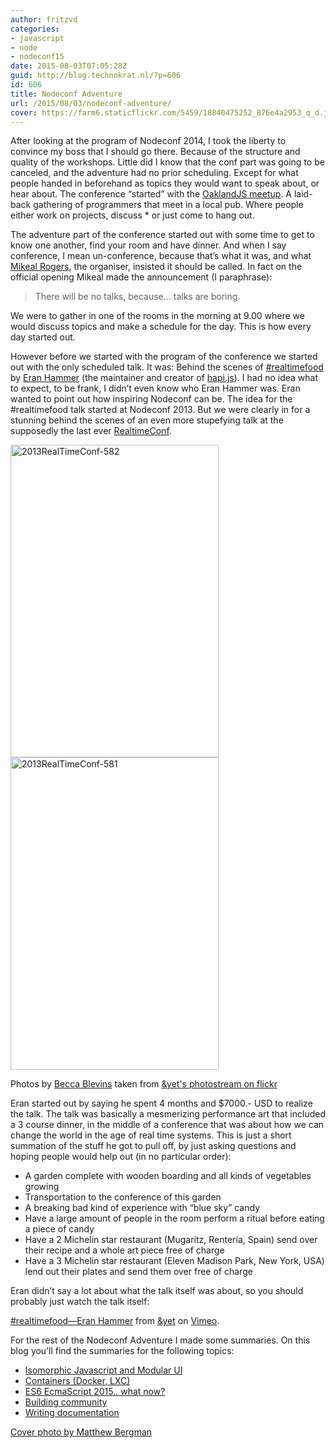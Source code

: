 ```yaml
---
author: fritzvd
categories:
- javascript
- node
- nodeconf15
date: 2015-08-03T07:05:28Z
guid: http://blog.technokrat.nl/?p=606
id: 606
title: Nodeconf Adventure
url: /2015/08/03/nodeconf-adventure/
cover: https://farm6.staticflickr.com/5459/18840475252_876e4a2953_q_d.jpg
---
```


After looking at the program of Nodeconf 2014, I took the liberty to convince my boss that I should go there. Because of the structure and quality of the workshops. Little did I know that the conf part was going to be canceled, and the adventure had no prior scheduling. Except for what people handed in beforehand as topics they would want to speak about, or hear about. The conference &#8220;started&#8221; with the <a href="http://oaklandjs.com/" target="_blank">OaklandJS meetup</a>. A laid-back gathering of programmers that meet in a local pub. Where people either work on projects, discuss * or just come to hang out.

The adventure part of the conference started out with some time to get to know one another, find your room and have dinner. And when I say conference, I mean un-conference, because that&#8217;s what it was, and what <a href="http://mikealrogers.com/" target="_blank">Mikeal Rogers</a>, the organiser, insisted it should be called. In fact on the official opening Mikeal made the announcement (I paraphrase):

> There will be no talks, because&#8230; talks are boring.

We were to gather in one of the rooms in the morning at 9.00 where we would discuss topics and make a schedule for the day. This is how every day started out.

However before we started with the program of the conference we started out with the only scheduled talk. It was: Behind the scenes of <a href="http://realtimefood.net/" target="_blank">#realtimefood</a> by <a href="https://twitter.com/hueniverse" target="_blank">Eran Hammer</a> (the maintainer and creator of <a href="http://hapijs.com/" target="_blank">hapi.js</a>). I had no idea what to expect, to be frank, I didn&#8217;t even know who Eran Hammer was. Eran wanted to point out how inspiring Nodeconf can be. The idea for the #realtimefood talk started at Nodeconf 2013. But we were clearly in for a stunning behind the scenes of an even more stupefying talk at the supposedly the last ever <a href="http://realtimeconf.com/" target="_blank">RealtimeConf</a>.

[<img src="https://c1.staticflickr.com/3/2889/10369704456_8c8a48a7b9.jpg" width="333" height="500" alt="2013RealTimeConf-582" />](https://www.flickr.com/photos/andyet-photos/10369704456 "2013RealTimeConf-582 by &yet Photos, on Flickr")[<img src="https://c1.staticflickr.com/3/2878/10369687204_462f94839b.jpg" width="333" height="500" alt="2013RealTimeConf-581" />](https://www.flickr.com/photos/andyet-photos/10369687204 "2013RealTimeConf-581 by &yet Photos, on Flickr")

Photos by <a href="http://www.beccablevins.com/" target="_blank">Becca Blevins</a> taken from <a href="https://www.flickr.com/photos/andyet-photos/with/10369704456/" target="_blank">&yet's photostream on flickr</a>

Eran started out by saying he spent 4 months and $7000.- USD to realize the talk. The talk was basically a mesmerizing performance art that included a 3 course dinner, in the middle of a conference that was about how we can change the world in the age of real time systems. This is just a short summation of the stuff he got to pull off, by just asking questions and hoping people would help out (in no particular order):

  * A garden complete with wooden boarding and all kinds of vegetables growing
  * Transportation to the conference of this garden
  * A breaking bad kind of experience with &#8220;blue sky&#8221; candy
  * Have a large amount of people in the room perform a ritual before eating a piece of candy
  * Have a 2 Michelin star restaurant (Mugaritz, Rentería, Spain) send over their recipe and a whole art piece free of charge
  * Have a 3 Michelin star restaurant (Eleven Madison Park, New York, USA) lend out their plates and send them over free of charge

Eran didn&#8217;t say a lot about what the talk itself was about, so you should probably just watch the talk itself:




[#realtimefood&mdash;Eran Hammer](https://vimeo.com/77799055) from [&yet](https://vimeo.com/andyet) on [Vimeo](https://vimeo.com).

For the rest of the Nodeconf Adventure I made some summaries. On this blog you&#8217;ll find the summaries for the following topics:

  * [Isomorphic Javascript and Modular UI](http://blog.technokrat.nl/2015/06/22/isomorphic-javascript-and-modular-ui-nodeconf-2015/)
  * [Containers (Docker, LXC)](http://blog.technokrat.nl/2015/06/23/containers-docker-lxc-nodeconf-2015/)
  * <a href="http://blog.technokrat.nl/2015/07/01/es6-es7-ecmascript-2015-harmony-what-nodeconf-2015/" target="_blank">ES6 EcmaScript 2015.. what now?</a>
  * [Building community](http://blog.technokrat.nl/2015/07/01/building-communities-nodeconf-2015/)
  * [Writing documentation](http://blog.technokrat.nl/2015/07/01/writing-documentation-nodeconf-2015/)

<a href="https://www.flickr.com/photos/matthewbergman/18840475252/in/album-72157654202715069/" target="_blank">Cover photo by Matthew Bergman</a>
